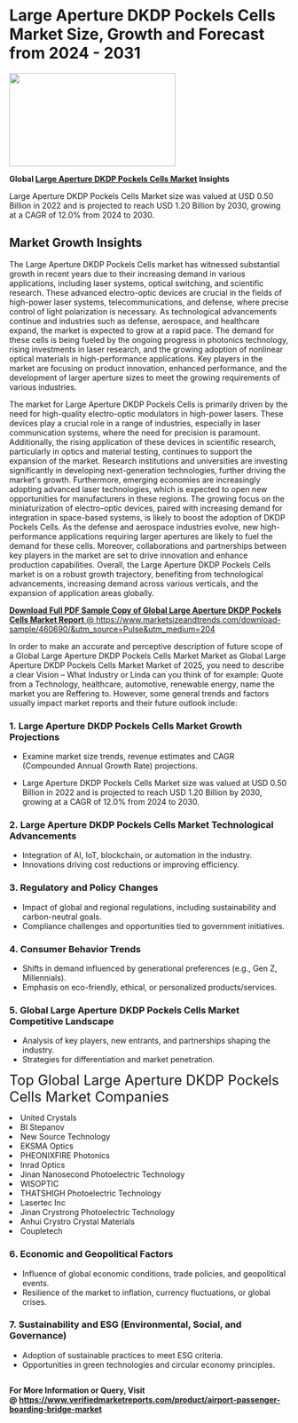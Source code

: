 <H1>Large Aperture DKDP Pockels Cells Market Size, Growth and Forecast from 2024 - 2031</H1><img class="aligncenter size-medium wp-image-584254" src="https://thirdeyenews.in/wp-content/uploads/2024/09/Global-Market-Research-300x168.jpeg" alt="" width="300" height="168" /><p><strong>Global&nbsp;<a href="https://www.marketsizeandtrends.com/download-sample/460690/&amp;utm_source=Pulse&amp;utm_medium=204">Large Aperture DKDP Pockels Cells Market</a> Insights</strong></p><p>Large Aperture DKDP Pockels Cells Market size was valued at USD 0.50 Billion in 2022 and is projected to reach USD 1.20 Billion by 2030, growing at a CAGR of 12.0% from 2024 to 2030.</p><p><h2>Market Growth Insights</h2> <p>The Large Aperture DKDP Pockels Cells market has witnessed substantial growth in recent years due to their increasing demand in various applications, including laser systems, optical switching, and scientific research. These advanced electro-optic devices are crucial in the fields of high-power laser systems, telecommunications, and defense, where precise control of light polarization is necessary. As technological advancements continue and industries such as defense, aerospace, and healthcare expand, the market is expected to grow at a rapid pace. The demand for these cells is being fueled by the ongoing progress in photonics technology, rising investments in laser research, and the growing adoption of nonlinear optical materials in high-performance applications. Key players in the market are focusing on product innovation, enhanced performance, and the development of larger aperture sizes to meet the growing requirements of various industries.</p> <p><a href="sample_link"></a></p> <p>The market for Large Aperture DKDP Pockels Cells is primarily driven by the need for high-quality electro-optic modulators in high-power lasers. These devices play a crucial role in a range of industries, especially in laser communication systems, where the need for precision is paramount. Additionally, the rising application of these devices in scientific research, particularly in optics and material testing, continues to support the expansion of the market. Research institutions and universities are investing significantly in developing next-generation technologies, further driving the market's growth. Furthermore, emerging economies are increasingly adopting advanced laser technologies, which is expected to open new opportunities for manufacturers in these regions. The growing focus on the miniaturization of electro-optic devices, paired with increasing demand for integration in space-based systems, is likely to boost the adoption of DKDP Pockels Cells. As the defense and aerospace industries evolve, new high-performance applications requiring larger apertures are likely to fuel the demand for these cells. Moreover, collaborations and partnerships between key players in the market are set to drive innovation and enhance production capabilities. Overall, the Large Aperture DKDP Pockels Cells market is on a robust growth trajectory, benefiting from technological advancements, increasing demand across various verticals, and the expansion of application areas globally.</p> <p><a href="more_info_link"></p><p><span class=""><strong>Download Full PDF Sample Copy of Global Large Aperture DKDP Pockels Cells Market Report</strong> @ <a href="https://www.marketsizeandtrends.com/download-sample/460690/&amp;utm_source=Pulse&amp;utm_medium=204" target="_blank">https://www.marketsizeandtrends.com/download-sample/460690/&amp;utm_source=Pulse&amp;utm_medium=204</a></span></p><p>In order to make an accurate and perceptive description of future scope of a Global&nbsp;Large Aperture DKDP Pockels Cells Market Market as Global&nbsp;Large Aperture DKDP Pockels Cells Market Market of 2025, you need to describe a clear Vision &ndash; What Industry or Linda can you think of for example: Quote from a Technology, healthcare, automotive, renewable energy, name the market you are Reffering to. However, some general trends and factors usually impact market reports and their future outlook include:</p><h3>1.&nbsp;<strong>Large Aperture DKDP Pockels Cells Market Growth Projections</strong></h3><ul><li>Examine market size trends, revenue estimates and CAGR (Compounded Annual Growth Rate) projections.</li><li><p>Large Aperture DKDP Pockels Cells Market size was valued at USD 0.50 Billion in 2022 and is projected to reach USD 1.20 Billion by 2030, growing at a CAGR of 12.0% from 2024 to 2030.</p></li></ul><h3>2.&nbsp;<strong>Large Aperture DKDP Pockels Cells Market Technological Advancements</strong></h3><ul><li>Integration of AI, IoT, blockchain, or automation in the industry.</li><li>Innovations driving cost reductions or improving efficiency.</li></ul><h3>3.&nbsp;<strong>Regulatory and Policy Changes</strong></h3><ul><li>Impact of global and regional regulations, including sustainability and carbon-neutral goals.</li><li>Compliance challenges and opportunities tied to government initiatives.</li></ul><h3>4.&nbsp;<strong>Consumer Behavior Trends</strong></h3><ul><li>Shifts in demand influenced by generational preferences (e.g., Gen Z, Millennials).</li><li>Emphasis on eco-friendly, ethical, or personalized products/services.</li></ul><h3>5.&nbsp;<strong>Global Large Aperture DKDP Pockels Cells Market Competitive Landscape</strong></h3><ul><li>Analysis of key players, new entrants, and partnerships shaping the industry.</li><li>Strategies for differentiation and market penetration.</li></ul><p data-pm-slice="1 1 []"><span style="color: inherit; font-family: inherit; font-size: 25px;">Top Global Large Aperture DKDP Pockels Cells Market Companies</span></p><div class="" data-test-id=""><p><li>United Crystals</li><li> BI Stepanov</li><li> New Source Technology</li><li> EKSMA Optics</li><li> PHEONIXFIRE Photonics</li><li> Inrad Optics</li><li> Jinan Nanosecond Photoelectric Technology</li><li> WISOPTIC</li><li> THATSHIGH Photoelectric Technology</li><li> Lasertec Inc</li><li> Jinan Crystrong Photoelectric Technology</li><li> Anhui Crystro Crystal Materials</li><li> Coupletech</li></p></div><h3>6.&nbsp;<strong>Economic and Geopolitical Factors</strong></h3><ul><li>Influence of global economic conditions, trade policies, and geopolitical events.</li><li>Resilience of the market to inflation, currency fluctuations, or global crises.</li></ul><h3>7.&nbsp;<strong>Sustainability and ESG (Environmental, Social, and Governance)</strong></h3><ul><li>Adoption of sustainable practices to meet ESG criteria.</li><li>Opportunities in green technologies and circular economy principles.</li></ul><h2><strong style="font-size: 14px;">For More Information or Query, Visit @&nbsp;</strong><a style="background-color: #ffffff; font-size: 14px;" href="https://www.marketsizeandtrends.com/report/large-aperture-dkdp-pockels-cells-market/" target="_blank">https://www.verifiedmarketreports.com/product/airport-passenger-boarding-bridge-market</a></h2>
